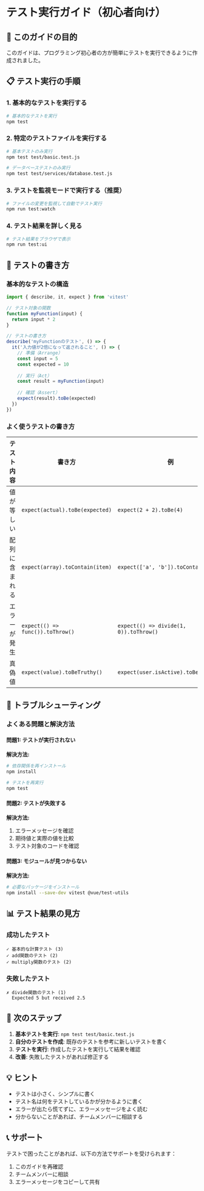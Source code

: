 # テスト実行ガイド（初心者向け）

## 🎯 このガイドの目的
このガイドは、プログラミング初心者の方が簡単にテストを実行できるように作成されました。

## 📋 テスト実行の手順

### 1. 基本的なテストを実行する

```bash
# 基本的なテストを実行
npm test
```

### 2. 特定のテストファイルを実行する

```bash
# 基本テストのみ実行
npm test test/basic.test.js

# データベーステストのみ実行
npm test test/services/database.test.js
```

### 3. テストを監視モードで実行する（推奨）

```bash
# ファイルの変更を監視して自動でテスト実行
npm run test:watch
```

### 4. テスト結果を詳しく見る

```bash
# テスト結果をブラウザで表示
npm run test:ui
```

## 📝 テストの書き方

### 基本的なテストの構造

```javascript
import { describe, it, expect } from 'vitest'

// テスト対象の関数
function myFunction(input) {
  return input * 2
}

// テストの書き方
describe('myFunctionのテスト', () => {
  it('入力値が2倍になって返されること', () => {
    // 準備（Arrange）
    const input = 5
    const expected = 10
    
    // 実行（Act）
    const result = myFunction(input)
    
    // 確認（Assert）
    expect(result).toBe(expected)
  })
})
```

### よく使うテストの書き方

| テスト内容 | 書き方 | 例 |
|-----------|--------|-----|
| 値が等しい | `expect(actual).toBe(expected)` | `expect(2 + 2).toBe(4)` |
| 配列に含まれる | `expect(array).toContain(item)` | `expect(['a', 'b']).toContain('a')` |
| エラーが発生 | `expect(() => func()).toThrow()` | `expect(() => divide(1, 0)).toThrow()` |
| 真偽値 | `expect(value).toBeTruthy()` | `expect(user.isActive).toBeTruthy()` |

## 🔧 トラブルシューティング

### よくある問題と解決方法

#### 問題1: テストが実行されない
**解決方法:**
```bash
# 依存関係を再インストール
npm install

# テストを再実行
npm test
```

#### 問題2: テストが失敗する
**解決方法:**
1. エラーメッセージを確認
2. 期待値と実際の値を比較
3. テスト対象のコードを確認

#### 問題3: モジュールが見つからない
**解決方法:**
```bash
# 必要なパッケージをインストール
npm install --save-dev vitest @vue/test-utils
```

## 📊 テスト結果の見方

### 成功したテスト
```
✓ 基本的な計算テスト (3)
✓ add関数のテスト (2)
✓ multiply関数のテスト (2)
```

### 失敗したテスト
```
✗ divide関数のテスト (1)
  Expected 5 but received 2.5
```

## 🎯 次のステップ

1. **基本テストを実行**: `npm test test/basic.test.js`
2. **自分のテストを作成**: 既存のテストを参考に新しいテストを書く
3. **テストを実行**: 作成したテストを実行して結果を確認
4. **改善**: 失敗したテストがあれば修正する

## 💡 ヒント

- テストは小さく、シンプルに書く
- テスト名は何をテストしているかが分かるように書く
- エラーが出たら慌てずに、エラーメッセージをよく読む
- 分からないことがあれば、チームメンバーに相談する

## 📞 サポート

テストで困ったことがあれば、以下の方法でサポートを受けられます：

1. このガイドを再確認
2. チームメンバーに相談
3. エラーメッセージをコピーして共有 